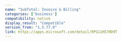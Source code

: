 ```yaml
---
name: "SubTotal: Invoice & Billing"
categories: ['business']
compatibility: native
display_result: "Compatible"
version_from: "1.5.77.0"
link: https://apps.microsoft.com/detail/9PG11H57HD9T
---
```

